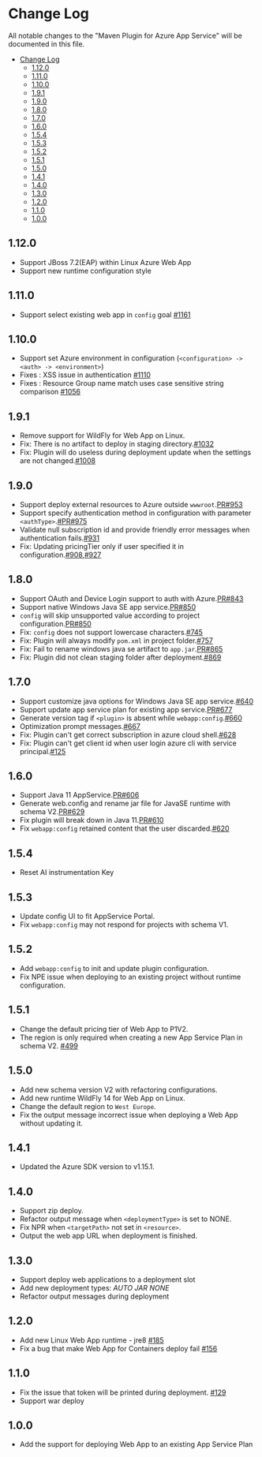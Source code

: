 # Change Log
All notable changes to the "Maven Plugin for Azure App Service" will be documented in this file.
- [Change Log](#change-log)
  - [1.12.0](#1120)
  - [1.11.0](#1110)
  - [1.10.0](#1100)
  - [1.9.1](#191)
  - [1.9.0](#190)
  - [1.8.0](#180)
  - [1.7.0](#170)
  - [1.6.0](#160)
  - [1.5.4](#154)
  - [1.5.3](#153)
  - [1.5.2](#152)
  - [1.5.1](#151)
  - [1.5.0](#150)
  - [1.4.1](#141)
  - [1.4.0](#140)
  - [1.3.0](#130)
  - [1.2.0](#120)
  - [1.1.0](#110)
  - [1.0.0](#100)

## 1.12.0
- Support JBoss 7.2(EAP) within Linux Azure Web App
- Support new runtime configuration style

## 1.11.0
- Support select existing web app in `config` goal [#1161](https://github.com/microsoft/azure-maven-plugins/pull/1161)

## 1.10.0
- Support set Azure environment in configuration (`<configuration> -> <auth> -> <environment>`)
- Fixes : XSS issue in authentication [#1110](https://github.com/microsoft/azure-maven-plugins/issues/1110) 
- Fixes : Resource Group name match uses case sensitive string comparison [#1056](https://github.com/microsoft/azure-maven-plugins/issues/1056)

## 1.9.1
- Remove support for WildFly for Web App on Linux.
- Fix: There is no artifact to deploy in staging directory.[#1032](https://github.com/microsoft/azure-maven-plugins/issues/1032)
- Fix: Plugin will do useless during deployment update when the settings are not changed.[#1008](https://github.com/microsoft/azure-maven-plugins/issues/1008)

## 1.9.0
- Support deploy external resources to Azure outside `wwwroot`.[PR#953](https://github.com/microsoft/azure-maven-plugins/pull/953)
- Support specify authentication method in configuration with parameter `<authType>`.[#PR#975](https://github.com/microsoft/azure-maven-plugins/pull/975)
- Validate null subscription id and provide friendly error messages when authentication fails.[#931](https://github.com/microsoft/azure-maven-plugins/issues/931)
- Fix: Updating pricingTier only if user specified it in configuration.[#908](https://github.com/microsoft/azure-maven-plugins/issues/908),[#927](https://github.com/microsoft/azure-maven-plugins/issues/927)

## 1.8.0
- Support OAuth and Device Login support to auth with Azure.[PR#843](https://github.com/microsoft/azure-maven-plugins/pull/843)
- Support native Windows Java SE app service.[PR#850](https://github.com/microsoft/azure-maven-plugins/pull/850)
- `config` will skip unsupported value according to project configuration.[PR#850](https://github.com/microsoft/azure-maven-plugins/pull/850)
- Fix: `config` does not support lowercase characters.[#745](https://github.com/microsoft/azure-maven-plugins/issues/745)
- Fix: Plugin will always modify `pom.xml` in project folder.[#757](https://github.com/microsoft/azure-maven-plugins/issues/757)
- Fix: Fail to rename windows java se artifact to `app.jar`.[PR#865](https://github.com/microsoft/azure-maven-plugins/pull/865)
- Fix: Plugin did not clean staging folder after deployment.[#869](https://github.com/microsoft/azure-maven-plugins/issues/869)

## 1.7.0
- Support customize java options for Windows Java SE app service.[#640](https://github.com/microsoft/azure-maven-plugins/issues/640)
- Support update app service plan for existing app service.[PR#677](https://github.com/microsoft/azure-maven-plugins/pull/677)
- Generate version tag if `<plugin>` is absent while `webapp:config`.[#660](https://github.com/microsoft/azure-maven-plugins/issues/660)
- Optimization prompt messages.[#667](https://github.com/microsoft/azure-maven-plugins/issues/667)
- Fix: Plugin can't get correct subscription in azure cloud shell.[#628](https://github.com/microsoft/azure-maven-plugins/issues/628)
- Fix: Plugin can't get client id when user login azure cli with service principal.[#125](https://github.com/microsoft/azure-maven-plugins/issues/125)

## 1.6.0
- Support Java 11 AppService.[PR#606](https://github.com/Microsoft/azure-maven-plugins/pull/606)
- Generate web.config and rename jar file for JavaSE runtime with schema V2.[PR#629](https://github.com/Microsoft/azure-maven-plugins/pull/629)
- Fix plugin will break down in Java 11.[PR#610](https://github.com/Microsoft/azure-maven-plugins/pull/610)
- Fix `webapp:config` retained content that the user discarded.[#620](https://github.com/Microsoft/azure-maven-plugins/pull/620)

## 1.5.4
- Reset AI instrumentation Key

## 1.5.3
- Update config UI to fit AppService Portal.
- Fix `webapp:config` may not respond for projects with schema V1.

## 1.5.2
- Add `webapp:config` to init and update plugin configuration.
- Fix NPE issue when deploying to an existing project without runtime configuration.

## 1.5.1
- Change the default pricing tier of Web App to P1V2.
- The region is only required when creating a new App Service Plan in schema V2. [#499](https://github.com/Microsoft/azure-maven-plugins/issues/499)

## 1.5.0
- Add new schema version V2 with refactoring configurations.
- Add new runtime WildFly 14 for Web App on Linux.
- Change the default region to `West Europe`.
- Fix the output message incorrect issue when deploying a Web App without updating it.

## 1.4.1
- Updated the Azure SDK version to v1.15.1.

## 1.4.0
- Support zip deploy.
- Refactor output message when `<deploymentType>` is set to NONE.
- Fix NPR when `<targetPath>` not set in `<resource>`.
- Output the web app URL when deployment is finished.

## 1.3.0
- Support deploy web applications to a deployment slot
- Add new deployment types: *AUTO* *JAR* *NONE*
- Refactor output messages during deployment

## 1.2.0
- Add new Linux Web App runtime - jre8 [#185](https://github.com/Microsoft/azure-maven-plugins/issues/185)
- Fix a bug that make Web App for Containers deploy fail [#156](https://github.com/Microsoft/azure-maven-plugins/issues/156)

## 1.1.0
- Fix the issue that token will be printed during deployment. [#129](https://github.com/Microsoft/azure-maven-plugins/issues/129)
- Support war deploy

## 1.0.0
- Add the support for deploying Web App to an existing App Service Plan


